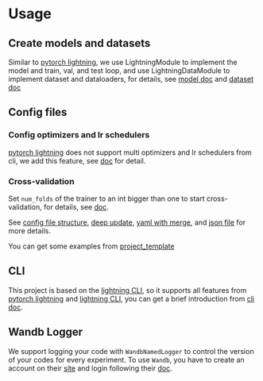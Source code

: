 # Usage

## Create models and datasets

Similar to [pytorch lightning](https://pytorch-lightning.readthedocs.io/en/stable/), we use LightningModule to implement the model and train, val, and test loop, and use LightningDataModule to implement dataset and dataloaders, for details, see [model doc](../core/model.md) and [dataset doc](../core/dataset.md)

## Config files

### Config optimizers and lr schedulers

[pytorch lightning](https://pytorch-lightning.readthedocs.io/en/stable/) does not support multi optimizers and lr schedulers from cli, we add this feature, see [doc](../core/optimizer_config.md) for detail.

### Cross-validation

Set `num_folds` of the trainer to an int bigger than one to start cross-validation, for details, see [doc](../core/trainer.md).

See [config file structure](../configs/config_file_structure.md), [deep update](../configs/deep_update.md), [yaml with merge](../configs/argument_parsers/yaml_with_merge.md), and [json file](../configs/argument_parsers/json_file.md) for more details.

You can get some examples from [project_template](https://github.com/shenmishajing/project_template)

## CLI

This project is based on the [lightning CLI](https://pytorch-lightning.readthedocs.io/en/stable/cli/lightning_cli.html), so it supports all features from [pytorch lightning](https://pytorch-lightning.readthedocs.io/en/stable/) and [lightning CLI](https://pytorch-lightning.readthedocs.io/en/stable/cli/lightning_cli.html), you can get a brief introduction from [cli doc](../tools/cli.md).

## Wandb Logger

We support logging your code with `WandbNamedLogger` to control the version of your codes for every experiment. To use `Wandb`, you have to create an account on their [site](https://wandb.ai/) and login following their [doc](https://docs.wandb.ai/quickstart).
